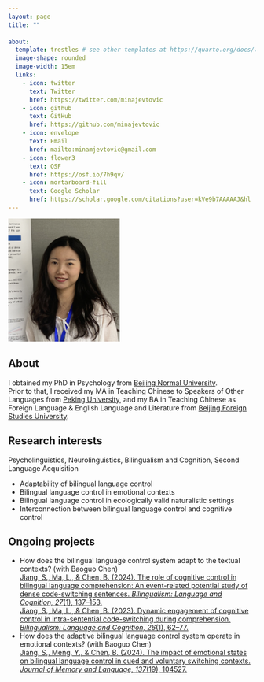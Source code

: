 ```yaml
---
layout: page
title: ""

about: 
  template: trestles # see other templates at https://quarto.org/docs/websites/website-about.html#templates
  image-shape: rounded
  image-width: 15em
  links:
    - icon: twitter
      text: Twitter
      href: https://twitter.com/minajevtovic
    - icon: github
      text: GitHub
      href: https://github.com/minajevtovic
    - icon: envelope
      text: Email
      href: mailto:minamjevtovic@gmail.com
    - icon: flower3
      text: OSF
      href: https://osf.io/7h9qv/
    - icon: mortarboard-fill
      text: Google Scholar
      href: https://scholar.google.com/citations?user=kVe9b7AAAAAJ&hl
---
```

<img src="pic240602.png" alt="Siyi Jiang" style="height:250px;">
			<!-- <p class="small">  -->

## About
I obtained my PhD in Psychology from [Beijing Normal University](https://en.wikipedia.org/wiki/Beijing_Normal_University).<br>Prior to that, I received my MA in Teaching Chinese to Speakers of Other Languages from [Peking University](https://en.wikipedia.org/wiki/Peking_University), and my BA in Teaching Chinese as Foreign Language & English Language and Literature from [Beijing Foreign Studies University](https://en.wikipedia.org/wiki/Beijing_Foreign_Studies_University).
   
## Research interests
Psycholinguistics, Neurolinguistics, Bilingualism and Cognition, Second Language Acquisition
- Adaptability of bilingual language control
- Bilingual language control in emotional contexts
- Bilingual language control in ecologically valid naturalistic settings
- Interconnection between bilingual language control and cognitive control

## Ongoing projects 
- How does the bilingual language control system adapt to the textual contexts? (with Baoguo Chen)<br>
[Jiang, S., Ma, L., & Chen, B. (2024). The role of cognitive control in bilingual language comprehension: An event-related potential study of dense code-switching sentences. *Bilingualism: Language and Cognition, 27*(1), 137–153.](https://doi.org/10.1017/S1366728923000494)<br> 
[Jiang, S., Ma, L., & Chen, B. (2023). Dynamic engagement of cognitive control in intra-sentential code-switching during comprehension. *Bilingualism: Language and Cognition, 26*(1), 62–77.](https://doi.org/10.1017/S1366728922000323)<br>
- How does the adaptive bilingual language control system operate in emotional contexts? (with Baoguo Chen)<br>
[Jiang, S., Meng, Y., & Chen, B. (2024). The impact of emotional states on bilingual language control in cued and voluntary switching contexts. *Journal of Memory and Language, 137*(19), 104527.](https://doi.org/10.1016/j.jml.2024.104527)

